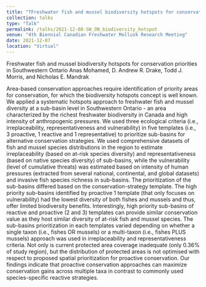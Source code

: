 ```yaml
---
title: "TFreshwater fish and mussel biodiversity hotspots for conservation priorities in Southwestern Ontario"
collection: talks
type: "Talk"
permalink: /talks/2021-12-08-SW_ON_biodiversity_hotspot
venue: "4th Biennial Canadian Freshwater Mollusk Research Meeting"
date: 2021-12-07
location: "Virtual"
---
```


Freshwater fish and mussel biodiversity hotspots for conservation priorities in Southwestern Ontario
Anas Mohamed, D. Andrew R. Drake, Todd J. Morris, and Nicholas E. Mandrak

Area-based conservation approaches require identification of priority areas for conservation, for which the biodiversity hotspots concept is well known. We applied a systematic hotspots approach to freshwater fish and mussel diversity at a sub-basin level in Southwestern Ontario - an area characterized by the richest freshwater biodiversity in Canada and high intensity of anthropogenic pressures. We used three ecological criteria (i.e., irreplaceability, representativeness and vulnerability) in five templates (i.e., 3 proactive, 1 reactive and 1 representative) to prioritize sub-basins for alternative conservation strategies. We used comprehensive datasets of fish and mussel species distributions in the region to estimate irreplaceability (based on at-risk species diversity) and representativeness (based on native species diversity) of sub-basins, while the vulnerability (level of cumulative threats) was estimated based on intensity of human pressures (extracted from several national, continental, and global datasets) and invasive fish species richness in sub-basins. The prioritization of the sub-basins differed based on the conservation-strategy template. The high priority sub-basins identified by proactive 1 template (that only focuses on vulnerability) had the lowest diversity of both fishes and mussels and thus, offer limited biodiversity benefits. Interestingly, high priority sub-basins of reactive and proactive (2 and 3) templates can provide similar conservation value as they host similar diversity of at-risk fish and mussel species. The sub-basins prioritization in each templates varied depending on whether a single taxon (i.e., fishes OR mussels) or a multi-taxon (i.e., fishes PLUS mussels) approach was used in irreplaceability and representativeness criteria.  Not only is current protected area coverage inadequate (only 0.36% of study region), but the distribution of protected areas is not optimised with respect to proposed spatial prioritization for proactive conservation. Our findings indicate that proactive conservation approaches can maximize conservation gains across multiple taxa in contrast to commonly used species-specific reactive strategies. 

